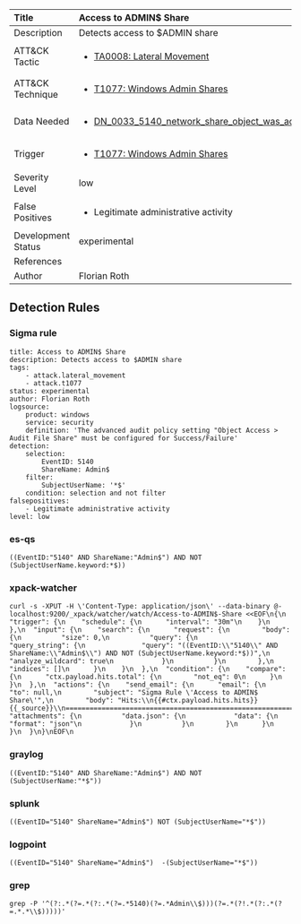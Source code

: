 | Title                | Access to ADMIN$ Share                                                                                                                                                 |
|:---------------------|:------------------------------------------------------------------------------------------------------------------------------------------------------------|
| Description          | Detects access to $ADMIN share                                                                                                                                           |
| ATT&amp;CK Tactic    | <ul><li>[TA0008: Lateral Movement](https://attack.mitre.org/tactics/TA0008)</li></ul>  |
| ATT&amp;CK Technique | <ul><li>[T1077: Windows Admin Shares](https://attack.mitre.org/techniques/T1077)</li></ul>                             |
| Data Needed          | <ul><li>[DN_0033_5140_network_share_object_was_accessed](../Data_Needed/DN_0033_5140_network_share_object_was_accessed.md)</li></ul>                                                         |
| Trigger              | <ul><li>[T1077: Windows Admin Shares](../Triggers/T1077.md)</li></ul>  |
| Severity Level       | low                                                                                                                                                 |
| False Positives      | <ul><li>Legitimate administrative activity</li></ul>                                                                  |
| Development Status   | experimental                                                                                                                                                |
| References           | <ul></ul>                                                          |
| Author               | Florian Roth                                                                                                                                                |


## Detection Rules

### Sigma rule

```
title: Access to ADMIN$ Share
description: Detects access to $ADMIN share
tags:
    - attack.lateral_movement
    - attack.t1077
status: experimental
author: Florian Roth
logsource:
    product: windows
    service: security
    definition: 'The advanced audit policy setting "Object Access > Audit File Share" must be configured for Success/Failure'
detection:
    selection:
        EventID: 5140
        ShareName: Admin$
    filter:
        SubjectUserName: '*$'
    condition: selection and not filter
falsepositives: 
    - Legitimate administrative activity
level: low

```





### es-qs
    
```
((EventID:"5140" AND ShareName:"Admin$") AND NOT (SubjectUserName.keyword:*$))
```


### xpack-watcher
    
```
curl -s -XPUT -H \'Content-Type: application/json\' --data-binary @- localhost:9200/_xpack/watcher/watch/Access-to-ADMIN$-Share <<EOF\n{\n  "trigger": {\n    "schedule": {\n      "interval": "30m"\n    }\n  },\n  "input": {\n    "search": {\n      "request": {\n        "body": {\n          "size": 0,\n          "query": {\n            "query_string": {\n              "query": "((EventID:\\"5140\\" AND ShareName:\\"Admin$\\") AND NOT (SubjectUserName.keyword:*$))",\n              "analyze_wildcard": true\n            }\n          }\n        },\n        "indices": []\n      }\n    }\n  },\n  "condition": {\n    "compare": {\n      "ctx.payload.hits.total": {\n        "not_eq": 0\n      }\n    }\n  },\n  "actions": {\n    "send_email": {\n      "email": {\n        "to": null,\n        "subject": "Sigma Rule \'Access to ADMIN$ Share\'",\n        "body": "Hits:\\n{{#ctx.payload.hits.hits}}{{_source}}\\n================================================================================\\n{{/ctx.payload.hits.hits}}",\n        "attachments": {\n          "data.json": {\n            "data": {\n              "format": "json"\n            }\n          }\n        }\n      }\n    }\n  }\n}\nEOF\n
```


### graylog
    
```
((EventID:"5140" AND ShareName:"Admin$") AND NOT (SubjectUserName:"*$"))
```


### splunk
    
```
((EventID="5140" ShareName="Admin$") NOT (SubjectUserName="*$"))
```


### logpoint
    
```
((EventID="5140" ShareName="Admin$")  -(SubjectUserName="*$"))
```


### grep
    
```
grep -P '^(?:.*(?=.*(?:.*(?=.*5140)(?=.*Admin\\$)))(?=.*(?!.*(?:.*(?=.*.*\\$)))))'
```



